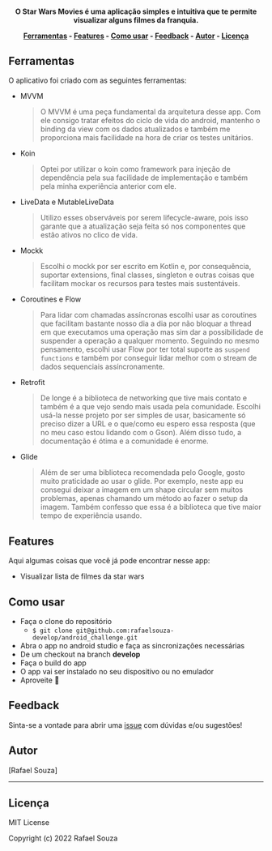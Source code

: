 

<h4 align="center">O Star Wars Movies é uma aplicação simples e intuitiva que te permite visualizar alguns filmes da franquia. 


<p align="center">
  <a href="#ferramentas">Ferramentas</a> -
  <a href="#features">Features</a> -
  <a href="#como-usar">Como usar</a> -
  <a href="#feedback">Feedback</a> -
  <a href="#autor">Autor</a> -
  <a href="#licença">Licença</a>
</p>


## Ferramentas

O aplicativo foi criado com as seguintes ferramentas:

* MVVM
    > O MVVM é uma peça fundamental da arquitetura desse app. Com ele consigo tratar efeitos do ciclo de vida do android, mantenho o binding da view com os dados atualizados e também me proporciona mais facilidade na hora de criar os testes unitários. 
* Koin
    > Optei por utilizar o koin como framework para injeção de dependência pela sua facilidade de implementação e também pela minha experiência anterior com ele.
* LiveData e MutableLiveData
    > Utilizo esses observáveis por serem lifecycle-aware, pois isso garante que a atualização seja feita só nos componentes que estão ativos no clico de vida.

* Mockk
  >  Escolhi o mockk por ser escrito em Kotlin e, por consequência, suportar extensions, final classes, singleton e outras coisas que facilitam mockar os recursos para testes mais sustentáveis.

* Coroutines e Flow
  > Para lidar com chamadas assíncronas escolhi usar as coroutines que facilitam bastante nosso dia a dia por não bloquar a thread em que executamos uma operação mas sim dar a possibilidade de suspender a operação a qualquer momento.
  Seguindo no mesmo pensamento, escolhi usar Flow por ter total suporte as `suspend functions` e também por conseguir lidar melhor com o stream de dados sequenciais assíncronamente.
* Retrofit
  > De longe é a biblioteca de networking que tive mais contato e também é a que vejo sendo mais usada pela comunidade. Escolhi usá-la nesse projeto por ser simples de usar, basicamente só preciso dizer a URL e o que/como eu espero essa resposta (que no meu caso estou lidando com o Gson). Além disso tudo, a documentação é ótima e a comunidade é enorme. 
* Glide
  > Além de ser uma biblioteca recomendada pelo Google, gosto muito praticidade ao usar o glide. Por exemplo, neste app eu consegui deixar a imagem em um shape circular sem muitos problemas, apenas chamando um método ao fazer o setup da imagem. Também confesso que essa é a biblioteca que tive maior tempo de experiência usando.
## Features

Aqui algumas coisas que você já pode encontrar nesse app:

* Visualizar lista de filmes da star wars


## Como usar

* Faça o clone do repositório
  * `$ git clone git@github.com:rafaelsouza-develop/android_challenge.git`
* Abra o app no android studio e faça as sincronizações necessárias
* De um checkout na branch **develop**
* Faça o build do app
* O app vai ser instalado no seu dispositivo ou no emulador
* Aproveite :tada:


## Feedback

Sinta-se a vontade para abrir uma [issue](https://github.com/rafaelsouza-develo/github-app/issues/new) com dúvidas e/ou sugestões!


## Autor

[Rafael Souza]

---

## Licença

MIT License

Copyright (c) 2022 Rafael Souza

